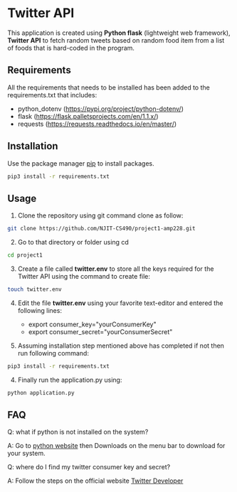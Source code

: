 # Twitter API 

This application is created using **Python flask** (lightweight web framework), **Twitter API** to fetch random tweets based on random food item from a list of foods that is hard-coded in the program. 

## Requirements 

All the requirements that needs to be installed has been added to the requirements.txt that includes:
* python_dotenv (https://pypi.org/project/python-dotenv/)
* flask (https://flask.palletsprojects.com/en/1.1.x/)
* requests (https://requests.readthedocs.io/en/master/)

## Installation

Use the package manager [pip](https://pip.pypa.io/en/stable/) to install packages.

```bash
pip3 install -r requirements.txt
```

## Usage 

1. Clone the repository using git command clone as follow:

```bash    
git clone https://github.com/NJIT-CS490/project1-amp228.git
```

2. Go to that directory or folder using cd

```bash   
cd project1
```
3. Create a file called **twitter.env** to store all the keys required for the Twitter API
using the command to create file:

```bash
touch twitter.env
```

4. Edit the file **twitter.env** using your favorite text-editor and entered the following lines:
    - export consumer_key="yourConsumerKey"
    - export consumer_secret="yourConsumerSecret"

3. Assuming installation step mentioned above has completed if not then run following command:

```bash
pip3 install -r requirements.txt
```

4. Finally run the application.py using:

```bash
python application.py
```

FAQ
---

Q: what if python is not installed on the system?

A: Go to [python website](https://www.python.org/) then Downloads on the menu bar to download for your system.

Q: where do I find my twitter consumer key and secret?

A: Follow the steps on the official website [Twitter Developer](https://developer.twitter.com/en/docs/getting-started)
